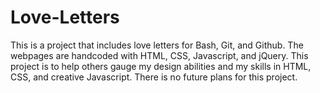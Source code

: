 # Love-Letters

This is a project that includes love letters for Bash, Git, and Github. The webpages are handcoded with HTML, CSS, Javascript, and jQuery. This project is to help others gauge my design abilities and my skills in HTML, CSS, and creative Javascript. There is no future plans for this project.  
